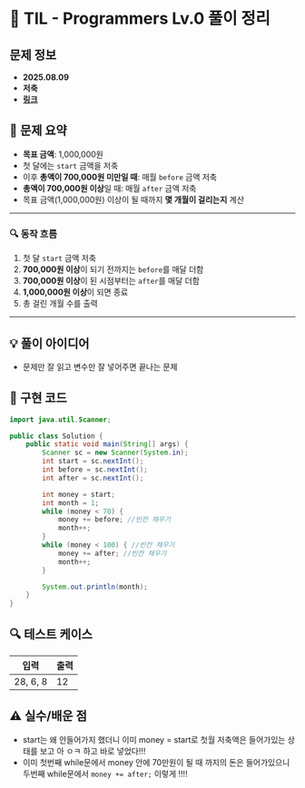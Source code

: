 # 📌 TIL - Programmers Lv.0 풀이 정리

## 문제 정보
- **2025.08.09**
- **저축**
- **[링크](https://school.programmers.co.kr/learn/courses/30/lessons/250130)**

## 📝 문제 요약
- **목표 금액**: 1,000,000원
- 첫 달에는 `start` 금액을 저축
- 이후 **총액이 700,000원 미만일 때**: 매월 `before` 금액 저축
- **총액이 700,000원 이상**일 때: 매월 `after` 금액 저축
- 목표 금액(1,000,000원) 이상이 될 때까지 **몇 개월이 걸리는지** 계산

---

### 🔍 동작 흐름
1. 첫 달 `start` 금액 저축
2. **700,000원 이상**이 되기 전까지는 `before`를 매달 더함
3. **700,000원 이상**이 된 시점부터는 `after`를 매달 더함
4. **1,000,000원 이상**이 되면 종료
5. 총 걸린 개월 수를 출력

---

## 💡 풀이 아이디어
- 문제만 잘 읽고 변수만 잘 넣어주면 끝나는 문제

## 🧩 구현 코드
```java
import java.util.Scanner;

public class Solution {
    public static void main(String[] args) {
        Scanner sc = new Scanner(System.in);
        int start = sc.nextInt();
        int before = sc.nextInt();
        int after = sc.nextInt();

        int money = start;
        int month = 1;
        while (money < 70) {
            money += before; //빈칸 채우기
            month++;
        }
        while (money < 100) { //빈칸 채우기
            money += after; //빈칸 채우기
            month++;
        }

        System.out.println(month);
    }
}

```

## 🔍 테스트 케이스
|   입력   | 출력 |
|----------|------|
| 28, 6, 8 |  12  |

## ⚠️ 실수/배운 점
- start는 왜 안들어가지 했더니 이미 money = start로 첫월 저축액은 들어가있는 상태를 보고 아 ㅇㅋ 하고 바로 넣었다!!!
- 이미 첫번째 while문에서 money 안에 70만원이 될 때 까지의 돈은 들어가있으니 두번째 while문에서 `money += after;` 이렇게 !!!! 